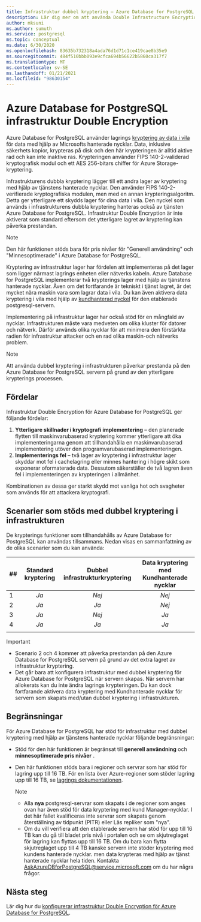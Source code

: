 ```yaml
---
title: Infrastruktur dubbel kryptering – Azure Database for PostgreSQL
description: Lär dig mer om att använda Double Infrastructure Encryption för att lägga till ett andra lager av kryptering med en tjänst hanterade nycklar.
author: mksuni
ms.author: sumuth
ms.service: postgresql
ms.topic: conceptual
ms.date: 6/30/2020
ms.openlocfilehash: 83635b732318a4ada76d1d71c1ce419cae8b35e9
ms.sourcegitcommit: 484f510bbb093e9cfca694b56622b5860ca317f7
ms.translationtype: MT
ms.contentlocale: sv-SE
ms.lasthandoff: 01/21/2021
ms.locfileid: "98630154"
---
```

# <a name="azure-database-for-postgresql-infrastructure-double-encryption"></a>Azure Database for PostgreSQL infrastruktur Double Encryption

Azure Database for PostgreSQL använder lagrings [kryptering av data i vila](concepts-security.md#at-rest) för data med hjälp av Microsofts hanterade nycklar. Data, inklusive säkerhets kopior, krypteras på disk och den här krypteringen är alltid aktive rad och kan inte inaktive ras. Krypteringen använder FIPS 140-2-validerad kryptografisk modul och ett AES 256-bitars chiffer för Azure Storage-kryptering.

Infrastrukturens dubbla kryptering lägger till ett andra lager av kryptering med hjälp av tjänstens hanterade nycklar. Den använder FIPS 140-2-verifierade kryptografiska modulen, men med en annan krypteringsalgoritm. Detta ger ytterligare ett skydds lager för dina data i vila. Den nyckel som används i infrastrukturens dubbla kryptering hanteras också av tjänsten Azure Database for PostgreSQL. Infrastruktur Double Encryption är inte aktiverat som standard eftersom det ytterligare lagret av kryptering kan påverka prestandan.

> [!NOTE]
> Den här funktionen stöds bara för pris nivåer för "Generell användning" och "Minnesoptimerade" i Azure Database for PostgreSQL.

Kryptering av infrastruktur lager har fördelen att implementeras på det lager som ligger närmast lagrings enheten eller nätverks kabeln. Azure Database for PostgreSQL implementerar två krypterings lager med hjälp av tjänstens hanterade nycklar. Även om det fortfarande är tekniskt i tjänst lagret, är det mycket nära maskin vara som lagrar data i vila. Du kan även aktivera data kryptering i vila med hjälp av [kundhanterad nyckel](concepts-data-encryption-postgresql.md) för den etablerade postgresql-servern.  

Implementering på infrastruktur lager har också stöd för en mångfald av nycklar. Infrastrukturen måste vara medveten om olika kluster för datorer och nätverk. Därför används olika nycklar för att minimera den förstärkta radien för infrastruktur attacker och en rad olika maskin-och nätverks problem. 

> [!NOTE]
> Att använda dubbel kryptering i infrastrukturen påverkar prestanda på den Azure Database for PostgreSQL servern på grund av den ytterligare krypterings processen.

## <a name="benefits"></a>Fördelar

Infrastruktur Double Encryption för Azure Database for PostgreSQL ger följande fördelar:

1. **Ytterligare skillnader i kryptografi implementering** – den planerade flytten till maskinvarubaserad kryptering kommer ytterligare att öka implementeringarna genom att tillhandahålla en maskinvarubaserad implementering utöver den programvarubaserad implementeringen.
2. **Implementerings fel** – två lager av kryptering i infrastruktur lager skyddar mot fel i cachelagring eller minnes hantering i högre skikt som exponerar oformaterade data. Dessutom säkerställer de två lagren även fel i implementeringen av krypteringen i allmänhet.

Kombinationen av dessa ger starkt skydd mot vanliga hot och svagheter som används för att attackera kryptografi.

## <a name="supported-scenarios-with-infrastructure-double-encryption"></a>Scenarier som stöds med dubbel kryptering i infrastrukturen

De krypterings funktioner som tillhandahålls av Azure Database for PostgreSQL kan användas tillsammans. Nedan visas en sammanfattning av de olika scenarier som du kan använda:

|  ##   | Standard kryptering | Dubbel infrastrukturkryptering | Data kryptering med Kundhanterade nycklar  |
|:------|:------------------:|:--------------------------------:|:--------------------------------------------:|
| 1     | *Ja*              | *Nej*                             | *Nej*                                         |
| 2     | *Ja*              | *Ja*                            | *Nej*                                         |
| 3     | *Ja*              | *Nej*                             | *Ja*                                        |
| 4     | *Ja*              | *Ja*                            | *Ja*                                        |
|       |                    |                                  |                                              |

> [!Important]
> - Scenario 2 och 4 kommer att påverka prestandan på den Azure Database for PostgreSQL servern på grund av det extra lagret av infrastruktur kryptering.
> - Det går bara att konfigurera infrastruktur med dubbel kryptering för Azure Database for PostgreSQL när servern skapas. När servern har allokerats kan du inte ändra lagrings krypteringen. Du kan dock fortfarande aktivera data kryptering med Kundhanterade nycklar för servern som skapats med/utan dubbel kryptering i infrastrukturen.

## <a name="limitations"></a>Begränsningar

För Azure Database for PostgreSQL har stöd för infrastruktur med dubbel kryptering med hjälp av tjänstens hanterade nycklar följande begränsningar:

* Stöd för den här funktionen är begränsat till **generell användning** och **minnesoptimerade pris nivåer** .
* Den här funktionen stöds bara i regioner och servrar som har stöd för lagring upp till 16 TB. För en lista över Azure-regioner som stöder lagring upp till 16 TB, se [lagrings dokumentationen](concepts-pricing-tiers.md#storage).

    > [!NOTE]
    > - Alla **nya** postgresql-servrar som skapats i de regioner som anges ovan har även stöd för data kryptering med kund Manager-nycklar. I det här fallet kvalificeras inte servrar som skapats genom återställning av tidpunkt (PITR) eller Läs repliker som "nya".
    > - Om du vill verifiera att den etablerade servern har stöd för upp till 16 TB kan du gå till bladet pris nivå i portalen och se om skjutreglaget för lagring kan flyttas upp till 16 TB. Om du bara kan flytta skjutreglaget upp till 4 TB kanske servern inte stöder kryptering med kundens hanterade nycklar. men data krypteras med hjälp av tjänst hanterade nycklar hela tiden. Kontakta AskAzureDBforPostgreSQL@service.microsoft.com om du har några frågor.

## <a name="next-steps"></a>Nästa steg

Lär dig hur du [konfigurerar infrastruktur Double Encryption för Azure Database for PostgreSQL](howto-double-encryption.md).
